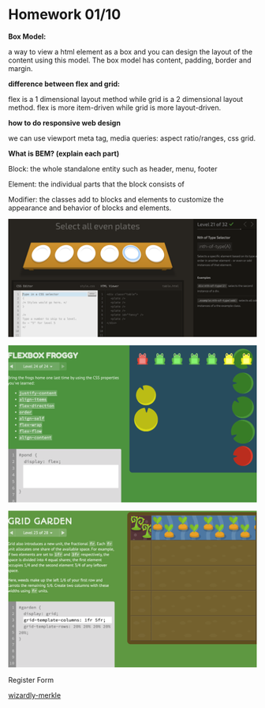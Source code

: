 # Homework 01/10

**Box Model:**

a way to view a html element as a box and you can design the layout of the content using this model. The box model has content, padding, border and margin.

**difference between flex and grid:** 

flex is a 1 dimensional layout method while grid is a 2 dimensional layout method. flex is more item-driven while grid is more layout-driven.

**how to do responsive web design**

we can use viewport meta tag, media queries: aspect ratio/ranges, css grid.

**What is BEM? (explain each part)**

Block: the whole standalone entity such as header, menu, footer

Element: the individual parts that the block consists of

Modifier: the classes add to blocks and elements to customize the appearance and behavior of blocks and elements.

![Screenshot 2024-01-10 at 23.59.13.png](Homework%2001%2010%204716eb65ecd5442ca7e0e152e3764f48/Screenshot_2024-01-10_at_23.59.13.png)

![Screenshot 2024-01-11 at 10.21.23.png](Homework%2001%2010%204716eb65ecd5442ca7e0e152e3764f48/Screenshot_2024-01-11_at_10.21.23.png)

![Screenshot 2024-01-11 at 10.57.24.png](Homework%2001%2010%204716eb65ecd5442ca7e0e152e3764f48/Screenshot_2024-01-11_at_10.57.24.png)

Register Form

[wizardly-merkle](https://codesandbox.io/p/sandbox/wizardly-merkle-9724gm?layout=%7B%22sidebarPanel%22%3A%22EXPLORER%22%2C%22rootPanelGroup%22%3A%7B%22direction%22%3A%22horizontal%22%2C%22contentType%22%3A%22UNKNOWN%22%2C%22type%22%3A%22PANEL_GROUP%22%2C%22id%22%3A%22ROOT_LAYOUT%22%2C%22panels%22%3A%5B%7B%22type%22%3A%22PANEL_GROUP%22%2C%22contentType%22%3A%22UNKNOWN%22%2C%22direction%22%3A%22vertical%22%2C%22id%22%3A%22clr9m7jvf00063b6h0m3avm01%22%2C%22sizes%22%3A%5B88.56017997750281%2C11.439820022497187%5D%2C%22panels%22%3A%5B%7B%22type%22%3A%22PANEL_GROUP%22%2C%22contentType%22%3A%22EDITOR%22%2C%22direction%22%3A%22horizontal%22%2C%22id%22%3A%22EDITOR%22%2C%22panels%22%3A%5B%7B%22type%22%3A%22PANEL%22%2C%22contentType%22%3A%22EDITOR%22%2C%22id%22%3A%22clr9m7jvf00023b6hs30c6m9g%22%7D%5D%7D%2C%7B%22type%22%3A%22PANEL_GROUP%22%2C%22contentType%22%3A%22SHELLS%22%2C%22direction%22%3A%22horizontal%22%2C%22id%22%3A%22SHELLS%22%2C%22panels%22%3A%5B%7B%22type%22%3A%22PANEL%22%2C%22contentType%22%3A%22SHELLS%22%2C%22id%22%3A%22clr9m7jvf00033b6hn9qy51v2%22%7D%5D%2C%22sizes%22%3A%5B100%5D%7D%5D%7D%2C%7B%22type%22%3A%22PANEL_GROUP%22%2C%22contentType%22%3A%22DEVTOOLS%22%2C%22direction%22%3A%22vertical%22%2C%22id%22%3A%22DEVTOOLS%22%2C%22panels%22%3A%5B%7B%22type%22%3A%22PANEL%22%2C%22contentType%22%3A%22DEVTOOLS%22%2C%22id%22%3A%22clr9m7jvf00053b6hk96xgu2e%22%7D%5D%2C%22sizes%22%3A%5B100%5D%7D%5D%2C%22sizes%22%3A%5B42.90452411120221%2C57.09547588879779%5D%7D%2C%22tabbedPanels%22%3A%7B%22clr9m7jvf00023b6hs30c6m9g%22%3A%7B%22tabs%22%3A%5B%7B%22id%22%3A%22clr9m7jve00013b6h80g7qa9u%22%2C%22mode%22%3A%22permanent%22%2C%22type%22%3A%22FILE%22%2C%22filepath%22%3A%22%2Findex.html%22%7D%5D%2C%22id%22%3A%22clr9m7jvf00023b6hs30c6m9g%22%2C%22activeTabId%22%3A%22clr9m7jve00013b6h80g7qa9u%22%7D%2C%22clr9m7jvf00053b6hk96xgu2e%22%3A%7B%22tabs%22%3A%5B%7B%22id%22%3A%22clr9m7jvf00043b6hrs3vbkff%22%2C%22mode%22%3A%22permanent%22%2C%22type%22%3A%22UNASSIGNED_PORT%22%2C%22port%22%3A0%2C%22path%22%3A%22%2F%22%7D%5D%2C%22id%22%3A%22clr9m7jvf00053b6hk96xgu2e%22%2C%22activeTabId%22%3A%22clr9m7jvf00043b6hrs3vbkff%22%7D%2C%22clr9m7jvf00033b6hn9qy51v2%22%3A%7B%22tabs%22%3A%5B%5D%2C%22id%22%3A%22clr9m7jvf00033b6hn9qy51v2%22%7D%7D%2C%22showDevtools%22%3Atrue%2C%22showShells%22%3Atrue%2C%22showSidebar%22%3Atrue%2C%22sidebarPanelSize%22%3A10%7D)
